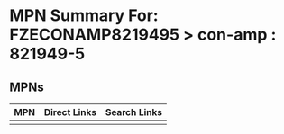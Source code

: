 



# MPN Summary For: FZECONAMP8219495 > con-amp : 821949-5

## MPNs
  

|MPN|Direct Links|Search Links|
| :--- | :--- | :--- |
||||
